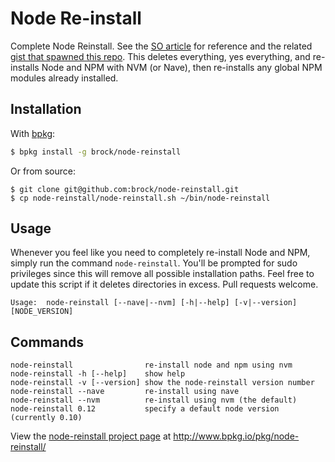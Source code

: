 # Node Re-install

Complete Node Reinstall. See the [SO article](http://stackoverflow.com/a/11178106/2083544) for reference and the related [gist that spawned this repo](https://gist.github.com/brock/5b1b70590e1171c4ab54). This deletes everything, yes everything, and re-installs Node and NPM with NVM (or Nave), then re-installs any global NPM modules already installed.

## Installation

With [bpkg](https://github.com/bpkg/bpkg):

```sh
$ bpkg install -g brock/node-reinstall
```

Or from source:

```
$ git clone git@github.com:brock/node-reinstall.git
$ cp node-reinstall/node-reinstall.sh ~/bin/node-reinstall
```

## Usage

Whenever you feel like you need to completely re-install Node and NPM, simply run the command `node-reinstall`. You'll be prompted for sudo privileges since this will remove all possible installation paths. Feel free to update this script if it deletes directories in excess. Pull requests welcome.


    Usage:  node-reinstall [--nave|--nvm] [-h|--help] [-v|--version] [NODE_VERSION]

## Commands

	node-reinstall                re-install node and npm using nvm
	node-reinstall -h [--help]    show help
	node-reinstall -v [--version] show the node-reinstall version number
	node-reinstall --nave         re-install using nave
	node-reinstall --nvm          re-install using nvm (the default)
	node-reinstall 0.12           specify a default node version (currently 0.10)

View the [node-reinstall project page](http://www.bpkg.io/pkg/node-reinstall/) at http://www.bpkg.io/pkg/node-reinstall/
